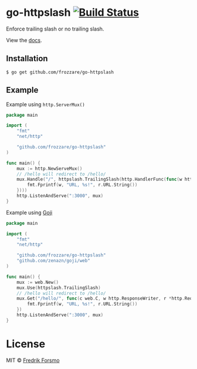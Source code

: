 # go-httpslash [![Build Status](https://travis-ci.org/frozzare/go-httpslash.svg?branch=master)](https://travis-ci.org/frozzare/go-httpslash)

Enforce trailing slash or no trailing slash.

View the [docs](http://godoc.org/github.com/frozzare/go-httpslash).

## Installation

```
$ go get github.com/frozzare/go-httpslash
```

## Example

Example using `http.ServerMux()`

```go
package main

import (
	"fmt"
	"net/http"

	"github.com/frozzare/go-httpslash"
)

func main() {
	mux := http.NewServeMux()
    // /hello will redirect to /hello/
	mux.Handle("/", httpslash.TrailingSlash(http.HandlerFunc(func(w http.ResponseWriter, r *http.Request) {
		fmt.Fprintf(w, "URL, %s!", r.URL.String())
	})))
	http.ListenAndServe(":3000", mux)
}
```

Example using [Goji](http://github.com/zenazn/goji)

```go
package main

import (
	"fmt"
	"net/http"

	"github.com/frozzare/go-httpslash"
	"github.com/zenazn/goji/web"
)

func main() {
	mux := web.New()
	mux.Use(httpslash.TrailingSlash)
    // /hello will redirect to /hello/
	mux.Get("/hello/", func(c web.C, w http.ResponseWriter, r *http.Request) {
		fmt.Fprintf(w, "URL, %s!", r.URL.String())
	})
	http.ListenAndServe(":3000", mux)
}
```

# License

MIT © [Fredrik Forsmo](https://github.com/frozzare)

